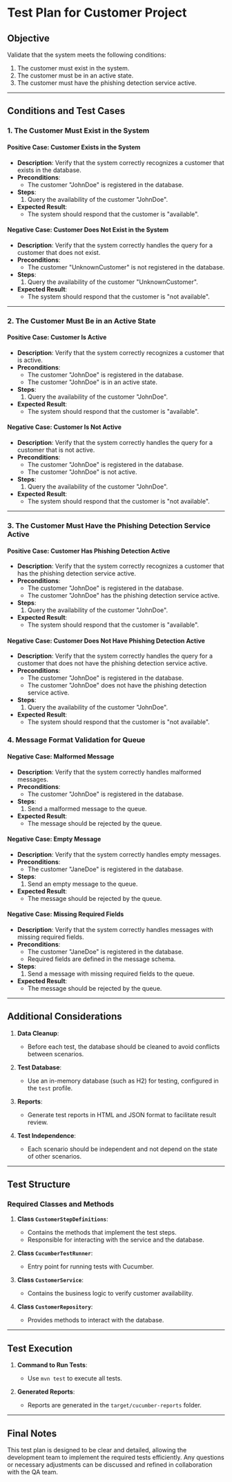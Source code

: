 # Test Plan for Customer Project

## Objective
Validate that the system meets the following conditions:
1. The customer must exist in the system.
2. The customer must be in an active state.
3. The customer must have the phishing detection service active.

---

## Conditions and Test Cases

### 1. The Customer Must Exist in the System

#### Positive Case: Customer Exists in the System
- **Description**: Verify that the system correctly recognizes a customer that exists in the database.
- **Preconditions**:
  - The customer "JohnDoe" is registered in the database.
- **Steps**:
  1. Query the availability of the customer "JohnDoe".
- **Expected Result**:
  - The system should respond that the customer is "available".

#### Negative Case: Customer Does Not Exist in the System
- **Description**: Verify that the system correctly handles the query for a customer that does not exist.
- **Preconditions**:
  - The customer "UnknownCustomer" is not registered in the database.
- **Steps**:
  1. Query the availability of the customer "UnknownCustomer".
- **Expected Result**:
  - The system should respond that the customer is "not available".

---

### 2. The Customer Must Be in an Active State

#### Positive Case: Customer Is Active
- **Description**: Verify that the system correctly recognizes a customer that is active.
- **Preconditions**:
  - The customer "JohnDoe" is registered in the database.
  - The customer "JohnDoe" is in an active state.
- **Steps**:
  1. Query the availability of the customer "JohnDoe".
- **Expected Result**:
  - The system should respond that the customer is "available".

#### Negative Case: Customer Is Not Active
- **Description**: Verify that the system correctly handles the query for a customer that is not active.
- **Preconditions**:
  - The customer "JohnDoe" is registered in the database.
  - The customer "JohnDoe" is not active.
- **Steps**:
  1. Query the availability of the customer "JohnDoe".
- **Expected Result**:
  - The system should respond that the customer is "not available".

---

### 3. The Customer Must Have the Phishing Detection Service Active

#### Positive Case: Customer Has Phishing Detection Active
- **Description**: Verify that the system correctly recognizes a customer that has the phishing detection service active.
- **Preconditions**:
  - The customer "JohnDoe" is registered in the database.
  - The customer "JohnDoe" has the phishing detection service active.
- **Steps**:
  1. Query the availability of the customer "JohnDoe".
- **Expected Result**:
  - The system should respond that the customer is "available".

#### Negative Case: Customer Does Not Have Phishing Detection Active
- **Description**: Verify that the system correctly handles the query for a customer that does not have the phishing detection service active.
- **Preconditions**:
  - The customer "JohnDoe" is registered in the database.
  - The customer "JohnDoe" does not have the phishing detection service active.
- **Steps**:
  1. Query the availability of the customer "JohnDoe".
- **Expected Result**:
  - The system should respond that the customer is "not available".

### 4. Message Format Validation for Queue

#### Negative Case: Malformed Message
- **Description**: Verify that the system correctly handles malformed messages.
- **Preconditions**:
  - The customer "JohnDoe" is registered in the database.
- **Steps**:
  1. Send a malformed message to the queue.
- **Expected Result**:
  - The message should be rejected by the queue.

#### Negative Case: Empty Message
- **Description**: Verify that the system correctly handles empty messages.
- **Preconditions**:
  - The customer "JaneDoe" is registered in the database.
- **Steps**:
  1. Send an empty message to the queue.
- **Expected Result**:
  - The message should be rejected by the queue.

#### Negative Case: Missing Required Fields
- **Description**: Verify that the system correctly handles messages with missing required fields.
- **Preconditions**:
  - The customer "JaneDoe" is registered in the database.
  - Required fields are defined in the message schema.
- **Steps**:
  1. Send a message with missing required fields to the queue.
- **Expected Result**:
  - The message should be rejected by the queue.

---

## Additional Considerations

1. **Data Cleanup**:
   - Before each test, the database should be cleaned to avoid conflicts between scenarios.

2. **Test Database**:
   - Use an in-memory database (such as H2) for testing, configured in the `test` profile.

3. **Reports**:
   - Generate test reports in HTML and JSON format to facilitate result review.

4. **Test Independence**:
   - Each scenario should be independent and not depend on the state of other scenarios.

---

## Test Structure

### Required Classes and Methods

1. **Class `CustomerStepDefinitions`**:
   - Contains the methods that implement the test steps.
   - Responsible for interacting with the service and the database.

2. **Class `CucumberTestRunner`**:
   - Entry point for running tests with Cucumber.

3. **Class `CustomerService`**:
   - Contains the business logic to verify customer availability.

4. **Class `CustomerRepository`**:
   - Provides methods to interact with the database.

---

## Test Execution

1. **Command to Run Tests**:
   - Use `mvn test` to execute all tests.

2. **Generated Reports**:
   - Reports are generated in the `target/cucumber-reports` folder.

---

## Final Notes

This test plan is designed to be clear and detailed, allowing the development team to implement the required tests efficiently. Any questions or necessary adjustments can be discussed and refined in collaboration with the QA team.